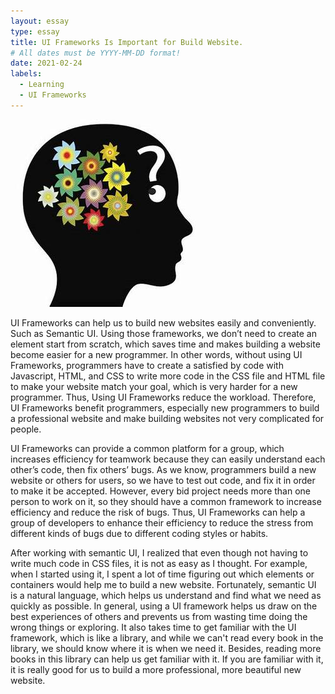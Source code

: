 ```yaml
---
layout: essay
type: essay
title: UI Frameworks Is Important for Build Website.
# All dates must be YYYY-MM-DD format!
date: 2021-02-24
labels: 
  - Learning
  - UI Frameworks
---
```

<img class="ui medium left floated image" src="../images/equestion.jpeg">

UI Frameworks can help us to build new websites easily and conveniently. Such as Semantic UI. Using those frameworks, we don’t need to create an element start from scratch, which saves time and makes building a website become easier for a new programmer. In other words, without using UI Frameworks, programmers have to create a satisfied by code with Javascript, HTML, and CSS to write more code in the CSS file and HTML file to make your website match your goal, which is very harder for a new programmer. Thus, Using UI Frameworks reduce the workload. Therefore, UI Frameworks benefit programmers, especially new programmers to build a professional website and make building websites not very complicated for people. 

UI Frameworks can provide a common platform for a group,  which increases efficiency for teamwork because they can easily understand each other’s code, then fix others’ bugs. As we know, programmers build a new website or others for users, so we have to test out code, and fix it in order to make it be accepted. However, every bid project needs more than one person to work on it, so they should have a common framework to increase efficiency and reduce the risk of bugs. Thus, UI Frameworks can help a group of developers to enhance their efficiency to reduce the stress from different kinds of bugs due to different coding styles or habits.

After working with semantic UI, I realized that even though not having to write much code in CSS files, it is not as easy as I thought. For example, when I started using it, I spent a lot of time figuring out which elements or containers would help me to build a new website. Fortunately, semantic UI is a natural language, which helps us understand and find what we need as quickly as possible.  In general, using a UI framework helps us draw on the best experiences of others and prevents us from wasting time doing the wrong things or exploring. It also takes time to get familiar with the UI framework, which is like a library, and while we can't read every book in the library, we should know where it is when we need it. Besides, reading more books in this library can help us get familiar with it. If you are familiar with it, it is really good for us to build a more professional, more beautiful new website.
